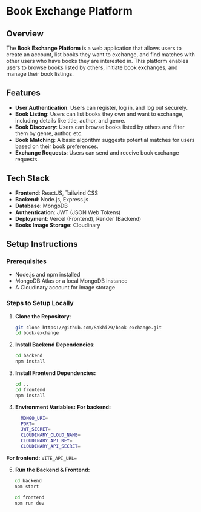 # Book Exchange Platform

## Overview
The **Book Exchange Platform** is a web application that allows users to create an account, list books they want to exchange, and find matches with other users who have books they are interested in. This platform enables users to browse books listed by others, initiate book exchanges, and manage their book listings.

## Features
- **User Authentication**: Users can register, log in, and log out securely.
- **Book Listing**: Users can list books they own and want to exchange, including details like title, author, and genre.
- **Book Discovery**: Users can browse books listed by others and filter them by genre, author, etc.
- **Book Matching**: A basic algorithm suggests potential matches for users based on their book preferences.
- **Exchange Requests**: Users can send and receive book exchange requests.

## Tech Stack
- **Frontend**: ReactJS, Tailwind CSS
- **Backend**: Node.js, Express.js
- **Database**: MongoDB
- **Authentication**: JWT (JSON Web Tokens)
- **Deployment**: Vercel (Frontend), Render (Backend)
- **Books Image Storage**: Cloudinary

## Setup Instructions

### Prerequisites
- Node.js and npm installed
- MongoDB Atlas or a local MongoDB instance
- A Cloudinary account for image storage

### Steps to Setup Locally
1. **Clone the Repository**:
   ```bash
   git clone https://github.com/Sakhi29/book-exchange.git
   cd book-exchange
2. **Install Backend Dependencies**:
   ```bash
   cd backend
   npm install
3. **Install Frontend Dependencies:**
   ```bash
   cd ..
   cd frontend
   npm install
4. **Environment Variables:**
   **For backend:**
     ```bash
       MONGO_URI=
       PORT=
       JWT_SECRET=
       CLOUDINARY_CLOUD_NAME=
       CLOUDINARY_API_KEY=
       CLOUDINARY_API_SECRET=
  **For frontend:**
      ```VITE_API_URL=```
      
5. **Run the Backend & Frontend:**
  ```bash
     cd backend
     npm start

     cd frontend
     npm run dev



   
  
     
